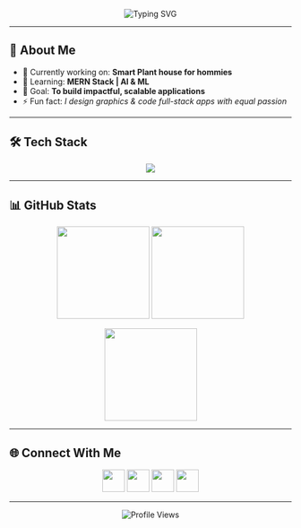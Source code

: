 <!-- Profile README for GitHub - Kaveesha -->

<!-- Banner -->
<p align="center">
  <img src="[https://www.pinterest.com/pin/70437490325678/](https://readme-typing-svg.demolab.com?font=Fira+Code&pause=1000&color=00C8FF&center=true&vCenter=true&width=600&lines=Hi+there+👋,+I'm+Kaveesha!;Software+Engineer+%7C+Fullstack+Developer;UI%2FUX+Designer+%7C+Graphic+Designer;Always+learning+and+building+cool+stuff)" alt="Typing SVG" />
</p>

---

## 🚀 About Me  
- 🔭 Currently working on: **Smart Plant house for hommies**  
- 🌱 Learning: **MERN Stack | AI & ML**  
- 🎯 Goal: **To build impactful, scalable applications**  
- ⚡ Fun fact: *I design graphics & code full-stack apps with equal passion*  

---

## 🛠️ Tech Stack  
<p align="center">
  <img src="https://skillicons.dev/icons?i=java,python,flutter,dart,html,css,js,react,tailwind,nodejs,firebase,mysql,figma,git,github" />
</p>

---

## 📊 GitHub Stats  

<p align="center">
  <img src="https://github-readme-stats.vercel.app/api?username=kaveeshamanu&show_icons=true&theme=radical&hide_border=true" height="165"/>
  <img src="https://github-readme-stats.vercel.app/api/top-langs/?username=kaveeshamanu&layout=compact&theme=radical&hide_border=true" height="165"/>
</p>

<p align="center">
  <img src="https://streak-stats.demolab.com?user=kaveeshamanu&theme=radical&hide_border=true" height="165"/>
</p>

---

## 🌐 Connect With Me  

<p align="center">
  <a href="https://www.linkedin.com/in/kaveesha-manusarani/"><img src="https://skillicons.dev/icons?i=linkedin" height="40" /></a>
  <a href="https://kaveeshamanu.github.io/Web/"><img src="https://skillicons.dev/icons?i=devto" height="40" /></a>
  <a href="mailto:kaveeshamanusaraniG786@gmail.com"><img src="https://skillicons.dev/icons?i=gmail" height="40" /></a>
  <a href="https://dribbble.com/kaveeG786"><img src="https://skillicons.dev/icons?i=dribbble" height="40" /></a>
</p>

---

<p align="center">
  <img src="https://komarev.com/ghpvc/?username=kaveeshamanu&style=for-the-badge&color=blue" alt="Profile Views"/>
</p>
